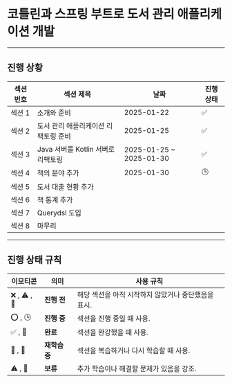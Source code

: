 # 코틀린과 스프링 부트로 도서 관리 애플리케이션 개발

---

## 진행 상황
| 섹션 번호 | 섹션 제목                               | 날짜                      | 진행 상태 |
|-----------|----------------------------------------|-------------------------|--------|
| 섹션 1    | 소개와 준비                  | 2025-01-22              |     ✅  |
| 섹션 2    | 도서 관리 애플리케이션 리팩토링 준비        | 2025-01-25              |    ✅   |
| 섹션 3    | Java 서버를 Kotlin 서버로 리팩토링        | 2025-01-25 ~ 2025-01-30 |   ✅     |
| 섹션 4    | 책의 분야 추가                         |  2025-01-30         |     🕒   |
| 섹션 5    | 도서 대출 현황 추가                      |                         |        |
| 섹션 6    | 책 통계 추가                           |                         |        |
| 섹션 7    | Querydsl 도입                          |                         |        |
| 섹션 8    | 마무리                                 |                         |        |

---

## 진행 상태 규칙
| **이모티콘**    | **의미**         | **사용 규칙**                              |
|-------------|------------------|--------------------------------------------|
| ❌ , ⚠️ , 🛑 | **진행 전**      | 해당 섹션을 아직 시작하지 않았거나 중단했음을 표시. |
| ⭕ , 🕒      | **진행 중**      | 섹션을 진행 중일 때 사용.                   |
| ✅ , 🎉      | **완료**         | 섹션을 완강했을 때 사용.                    |
| 🔄 , 📝     | **재학습 중**    | 섹션을 복습하거나 다시 학습할 때 사용.       |
| ⚠️ , 📌     | **보류**         | 추가 학습이나 해결할 문제가 있음을 강조.     |
